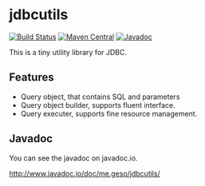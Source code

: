 jdbcutils
=========

[![Build Status](https://travis-ci.org/tokuhirom/jdbcutils.svg?branch=master)](https://travis-ci.org/tokuhirom/jdbcutils)
[![Maven Central](https://maven-badges.herokuapp.com/maven-central/me.geso/jdbcutils/badge.svg)](https://maven-badges.herokuapp.com/maven-central/me.geso/jdbcutils)
[![Javadoc](https://javadoc-emblem.rhcloud.com/doc/me.geso/jdbcutils/badge.svg)](http://www.javadoc.io/doc/me.geso/jdbcutils/)

This is a tiny utility library for JDBC.

## Features

 * Query object, that contains SQL and parameters
 * Query object builder, supports fluent interface.
 * Query executer, supports fine resource management.

## Javadoc

You can see the javadoc on javadoc.io.

http://www.javadoc.io/doc/me.geso/jdbcutils/
